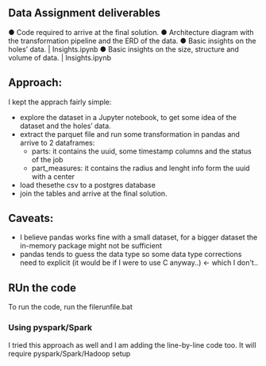 ## Data Assignment deliverables

● Code required to arrive at the final solution. 
● Architecture diagram with the transformation pipeline and the ERD of the data.
● Basic insights on the holes’ data. | Insights.ipynb
● Basic insights on the size, structure and volume of data. | Insights.ipynb

## Approach:
I kept the apprach fairly simple:
- explore the dataset in a Jupyter notebook, to get some idea of the dataset and the holes’ data.
- extract the parquet file and run some transformation in pandas and arrive to 2 dataframes:
    - parts: it contains the uuid, some timestamp columns and the status of the job
    - part_measures: it contains the radius and lenght info form the uuid with a center
- load thesethe csv to a postgres database
- join the tables and arrive at the final solution. 



## Caveats:
- I believe pandas works fine with a small dataset, for a bigger dataset the in-memory package might not be sufficient
- pandas tends to guess the data type so some data type corrections need to explicit (it would be if I were to use C anyway..) <- which I don't..

## RUn the code
To run the code, run the filerunfile.bat

### Using pyspark/Spark
I tried this approach as well and I am adding the line-by-line code too. It will require pyspark/Spark/Hadoop setup




